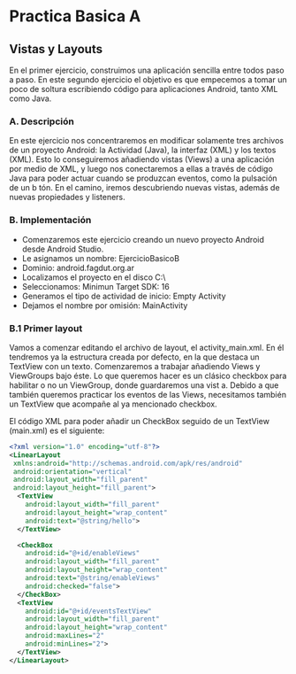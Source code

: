 # Practica Basica A

## Vistas y Layouts

En el primer ejercicio, construimos una aplicación sencilla entre todos paso a paso.
En este segundo ejercicio el objetivo es que empecemos a tomar un poco de soltura escribiendo código para aplicaciones Android, tanto XML como Java.

### A. Descripción
En este ejercicio nos concentraremos en modificar solamente tres archivos de un proyecto Android: la Actividad (Java), la interfaz (XML) y los textos (XML). 
Esto lo conseguiremos añadiendo vistas (Views) a una aplicación por medio de XML, y luego nos conectaremos a ellas a través de código Java para poder actuar cuando se produzcan eventos, como la pulsación de un b
tón. En el camino, iremos descubriendo nuevas vistas, además de nuevas propiedades y listeners.

### B. Implementación
- Comenzaremos este ejercicio creando un nuevo proyecto Android desde Android Studio.
- Le asignamos un nombre: EjercicioBasicoB
- Dominio: android.fagdut.org.ar
- Localizamos el proyecto en el disco C:\
- Seleccionamos: Minimun Target SDK: 16
- Generamos el tipo de actividad de inicio: Empty Activity
- Dejamos el nombre por omisión: MainActivity

### B.1 Primer layout

Vamos a comenzar editando el archivo de layout, el activity_main.xml. 
En él tendremos ya la estructura creada por defecto, en la que destaca un TextView con un texto.
Comenzaremos a trabajar añadiendo Views y ViewGroups bajo éste. Lo que queremos hacer es un clásico checkbox para habilitar o no un ViewGroup, donde guardaremos una vist
a. Debido a que también queremos practicar los eventos de las Views, necesitamos también un TextView que acompañe al ya mencionado checkbox.

El código XML para poder añadir un CheckBox seguido de un TextView (main.xml) es el siguiente:
```xml
<?xml version="1.0" encoding="utf-8"?> 
<LinearLayout
 xmlns:android="http://schemas.android.com/apk/res/android" 
 android:orientation="vertical"
 android:layout_width="fill_parent"
 android:layout_height="fill_parent">
  <TextView 
    android:layout_width="fill_parent"
    android:layout_height="wrap_content"
    android:text="@string/hello">
  </TextView>

  <CheckBox
    android:id="@+id/enableViews"
    android:layout_width="fill_parent"
    android:layout_height="wrap_content"
    android:text="@string/enableViews"
    android:checked="false">
  </CheckBox>
  <TextView
    android:id="@+id/eventsTextView"
    android:layout_width="fill_parent"
    android:layout_height="wrap_content"
    android:maxLines="2"
    android:minLines="2">
  </TextView>
</LinearLayout>
```



